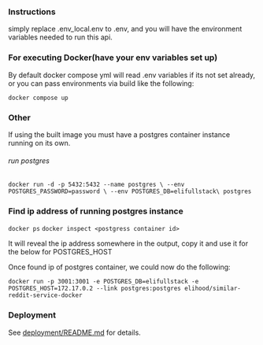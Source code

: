 ### Instructions

simply replace .env_local.env to .env, and you will have the environment variables needed to run this api.

### For executing Docker(have your env variables set up)

By default docker compose yml will read .env variables if its not set already, or you can pass environments via build like the following:

`docker compose up`

### Other

If using the built image you must have a postgres container instance running on its own.

###### run postgres

`docker run -d -p 5432:5432 --name postgres \ --env POSTGRES_PASSWORD=password \ --env POSTGRES_DB=elifullstack\ postgres`

### Find ip address of running postgres instance

`docker ps`
`docker inspect <postgress container id>`

It will reveal the ip address somewhere in the output, copy it and use it for the below for POSTGRES_HOST

Once found ip of postgres container, we could now do the following:

`docker run -p 3001:3001 -e POSTGRES_DB=elifullstack -e POSTGRES_HOST=172.17.0.2 --link postgres:postgres elihood/similar-reddit-service-docker`

### Deployment

See [deployment/README.md](deployment/README.md) for details.
